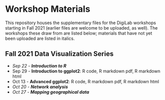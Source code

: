 # Workshop Materials

This repository houses the supplementary files for the DigiLab workshops starting in Fall 2021 (earlier files are welcome to be uploaded, as well).  The workshops these draw from are listed below; materials that have not yet been uploaded are listed in italics.

## Fall 2021 Data Visualization Series

* _Sep 22 - **Introduction to R**_
* Sep 29 - **Introduction to ggplot2**: R code, R markdown pdf, R markdown html
* Oct 13 - **Advanced ggplot2**: R code, R markdown pdf, R markdown html
* _Oct 20 - **Network analysis**_
* _Oct 27 - **Mapping geographical data**_
